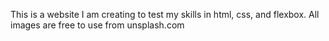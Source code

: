 This is a website I am creating to test my skills in html, css, and flexbox. 
All images are free to use from unsplash.com